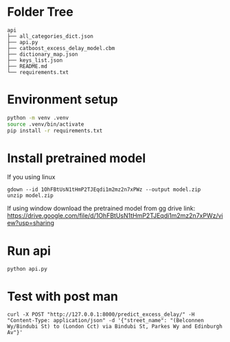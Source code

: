 # Folder Tree
```
api
├── all_categories_dict.json
├── api.py
├── catboost_excess_delay_model.cbm
├── dictionary_map.json
├── keys_list.json
├── README.md
└── requirements.txt
```

# Environment setup
```bash
python -m venv .venv
source .venv/bin/activate
pip install -r requirements.txt
```

# Install pretrained model
If you using linux
```
gdown --id 1OhFBtUsN1tHmP2TJEqdi1m2mz2n7xPWz --output model.zip
unzip model.zip
```

If using window
download the pretrained model from gg drive link: https://drive.google.com/file/d/1OhFBtUsN1tHmP2TJEqdi1m2mz2n7xPWz/view?usp=sharing

# Run api
```
python api.py
```

# Test with post man
```
curl -X POST "http://127.0.0.1:8000/predict_excess_delay/" -H "Content-Type: application/json" -d '{"street_name": "(Belconnen Wy/Bindubi St) to (London Cct) via Bindubi St, Parkes Wy and Edinburgh Av"}'
```
